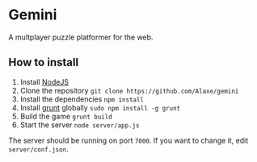 # Gemini
A multplayer puzzle platformer for the web.

## How to install
1. Install [NodeJS][node]
2. Clone the repository `git clone https://github.com/Alaxe/gemini`
3. Install the dependencies `npm install`
4. Install [grunt][grunt] globally `sudo npm install -g grunt`
5. Build the game `grunt build`
6. Start the server `node server/app.js`

The server should be running on port `7000`. If you want to change it, edit
`server/conf.json`.

[demo]: http://playgemin.tk
[node]: http://nodejs.org
[grunt]: http://gruntjs.com
